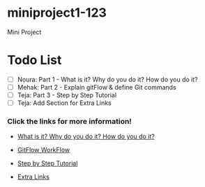 
# miniproject1-123

Mini Project

# Todo List
- [ ] Noura: Part 1 - What is it? Why do you do it? How do you do it?
- [ ] Mehak: Part 2 - Explain gitFlow & define Git commands
- [ ] Teja: Part 3 - Step by Step Tutorial
- [ ] Teja: Add Section for Extra Links

### Click the links for more information!
* [What is it? Why do you do it? How do you do it?](part1.md)

* [GitFlow WorkFlow](part2.md)

* [Step by Step Tutorial](/part3.md)

* [Extra Links](/extralinks.md)

